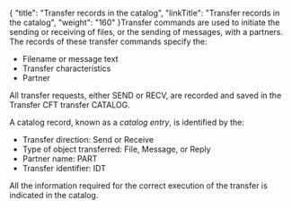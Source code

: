 {
    "title": "Transfer records in the catalog",
    "linkTitle": "Transfer records in the catalog",
    "weight": "160"
}Transfer commands are used to initiate the sending or receiving of files,
or the sending of messages, with a partners. The
records of these transfer commands specify the:

- Filename or message
    text
- Transfer characteristics
- Partner

All transfer requests, either SEND or RECV, are recorded and saved in
the Transfer CFT transfer CATALOG.

A catalog record, known as a *catalog
entry*, is identified by the:

- Transfer direction:
    Send or Receive
- Type of object
    transferred: File, Message, or Reply
- Partner name: PART
- Transfer identifier:
    IDT

All the information required for the correct execution of the transfer
is indicated in the catalog.
